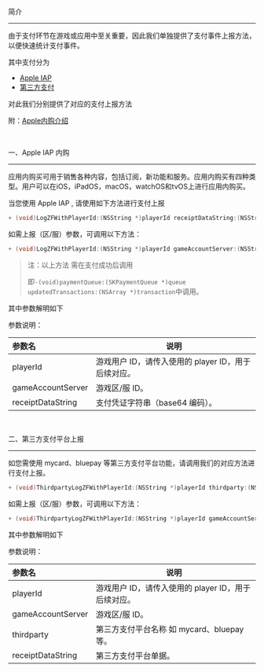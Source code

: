 
简介

---

由于支付环节在游戏或应用中至关重要，因此我们单独提供了支付事件上报方法，以便快速统计支付事件。

其中支付分为
- [Apple IAP](#jump1)
- [第三方支付](#jump2)

对此我们分别提供了对应的支付上报方法

附：[Apple内购介绍](https://developer.apple.com/in-app-purchase)

<br>

一、<span id="jump1">Apple IAP 内购</span>

---

应用内购买可用于销售各种内容，包括订阅，新功能和服务。应用内购买有四种类型。用户可以在iOS，iPadOS，macOS，watchOS和tvOS上进行应用内购买。

当您使用 Apple IAP , 请使用如下方法进行支付上报

```objective-c
+ (void)LogZFWithPlayerId:(NSString *)playerId receiptDataString:(NSString *)receiptDataString;
```

如需上报（区/服）参数，可调用以下方法：

```objective-c
+ (void)LogZFWithPlayerId:(NSString *)playerId gameAccountServer:(NSString *)gameAccountServer receiptDataString:(NSString *)receiptDataString;
```

> 注：以上方法 需在支付成功后调用
>
>即`-(void)paymentQueue:(SKPaymentQueue *)queue updatedTransactions:(NSArray *)transaction`中调用。

其中参数解明如下

参数说明：

|参数名|说明|
|:----  |-----   |
|playerId |游戏用户 ID，请传入使用的 player ID，用于后续对应。   |
|gameAccountServer | 游戏区/服 ID。  |
|receiptDataString |  支付凭证字符串（base64 编码）。  |


<br>

二、<span id="jump2">第三方支付平台上报</span>

---

如您需使用 mycard、bluepay 等第三方支付平台功能，请调用我们的对应方法进行支付上报。

```objective-c
+ (void)ThirdpartyLogZFWithPlayerId:(NSString *)playerId thirdparty:(NSString *)thirdparty receiptDataString:(NSString *)receiptDataString;
```

如需上报（区/服）参数，可调用以下方法：

```objective-c
+ (void)ThirdpartyLogZFWithPlayerId:(NSString *)playerId gameAccountServer:(NSString *)gameAccountServer thirdparty:(NSString *)thirdparty receiptDataString:(NSString *)receiptDataString;
```

其中参数解明如下

参数说明：

|参数名|说明|
|:----  |-----   |
|playerId |游戏用户 ID，请传入使用的 player ID，用于后续对应。   |
|gameAccountServer | 游戏区/服 ID。  |
|thirdparty |  第三方支付平台名称 如 mycard、bluepay 等。  |
|receiptDataString |  第三方支付平台单据。  |

<br>
<br>
<br>
<br>
<br>